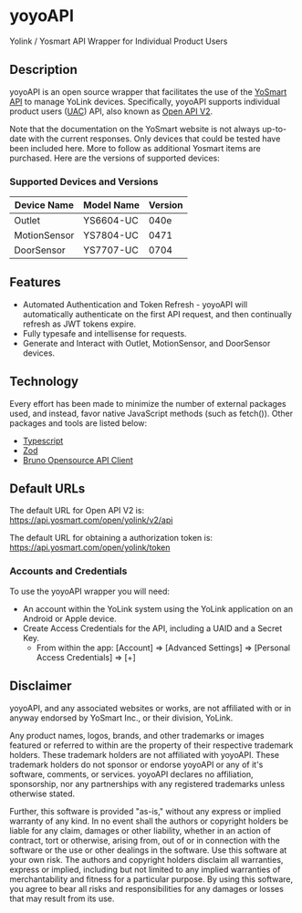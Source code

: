 # yoyoAPI

Yolink / Yosmart API Wrapper for Individual Product Users

## Description

yoyoAPI is an open source wrapper that facilitates the use of the [YoSmart API](http://doc.yosmart.com) to manage YoLink devices. Specifically, yoyoAPI supports individual product users ([UAC](http://doc.yosmart.com/docs/overall/intro)) API, also known as [Open API V2](http://doc.yosmart.com/docs/protocol/openAPIV2).

Note that the documentation on the YoSmart website is not always up-to-date with the current responses. Only devices that could be tested have been included here. More to follow as additional Yosmart items are purchased. Here are the versions of supported devices:

### Supported Devices and Versions

| Device Name  | Model Name | Version |
| ------------ | ---------- | ------- |
| Outlet       | YS6604-UC  | 040e    |
| MotionSensor | YS7804-UC  | 0471    |
| DoorSensor   | YS7707-UC  | 0704    |

## Features

- Automated Authentication and Token Refresh - yoyoAPI will automatically authenticate on the first API request, and then continually refresh as JWT tokens expire.
- Fully typesafe and intellisense for requests.
- Generate and Interact with Outlet, MotionSensor, and DoorSensor devices.

## Technology

Every effort has been made to minimize the number of external packages used, and instead, favor native JavaScript methods (such as fetch()). Other packages and tools are listed below:

- [Typescript](https://www.typescriptlang.org/)
- [Zod](https://zod.dev)
- [Bruno Opensource API Client](https://www.usebruno.com)

## Default URLs

The default URL for Open API V2 is: <https://api.yosmart.com/open/yolink/v2/api>

The default URL for obtaining a authorization token is: <https://api.yosmart.com/open/yolink/token>

### Accounts and Credentials

To use the yoyoAPI wrapper you will need:

- An account within the YoLink system using the YoLink application on an Android or Apple device.
- Create Access Credentials for the API, including a UAID and a Secret Key.
  - From within the app: [Account] => [Advanced Settings] => [Personal Access Credentials] => [+]

## Disclaimer

yoyoAPI, and any associated websites or works, are not affiliated with or in anyway endorsed by YoSmart Inc., or their division, YoLink.

Any product names, logos, brands, and other trademarks or images featured or referred to within are the property of their respective trademark holders. These trademark holders are not affiliated with yoyoAPI. These trademark holders do not sponsor or endorse yoyoAPI or any of it's software, comments, or services. yoyoAPI declares no affiliation, sponsorship, nor any partnerships with any registered trademarks unless otherwise stated.

Further, this software is provided "as-is," without any express or implied warranty of any kind. In no event shall the authors or copyright holders be liable for any claim, damages or other liability, whether in an action of contract, tort or otherwise, arising from, out of or in connection with the software or the use or other dealings in the software. Use this software at your own risk. The authors and copyright holders disclaim all warranties, express or implied, including but not limited to any implied warranties of merchantability and fitness for a particular purpose. By using this software, you agree to bear all risks and responsibilities for any damages or losses that may result from its use.
